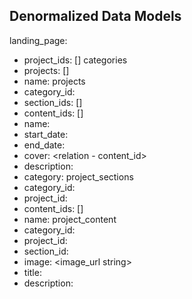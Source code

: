 Denormalized Data Models
-------------------------------------
landing_page:
 - project_ids: [<relation>]
categories
  - projects: [<relation>]
  - name: <string>
projects
  - category_id: <relation>
  - section_ids: [<relation>]
  - content_ids: [<relation>]
  - name: <string>
  - start_date: <date>
  - end_date: <date>
  - cover: <relation - content_id>
  - description: <string>
  - category: <string>
project_sections
  - category_id: <relation>
  - project_id: <relation>
  - content_ids: [<relation>]
  - name: <string>
project_content
  - category_id: <relation>
  - project_id: <relation>
  - section_id: <relation>
  - image: <image_url string>
  - title: <string>
  - description: <string>
